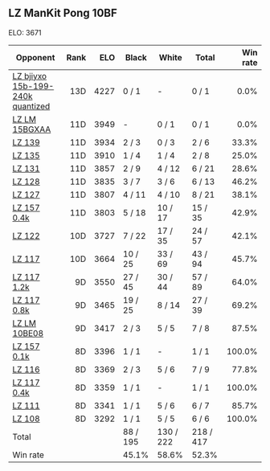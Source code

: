 ## LZ ManKit Pong 10BF ##

ELO: 3671

Opponent | Rank | ELO | Black | White | Total | Win rate
---------|-----:|----:|-------|-------|-------|-------:
[LZ bjiyxo 15b-199-240k quantized](LZ%20bjiyxo%2015b-199-240k%20quantized.md) | 13D | 4227 | 0 / 1 | - | 0 / 1 | 0.0%
[LZ LM 15BGXAA](LZ%20LM%2015BGXAA.md) | 11D | 3949 | - | 0 / 1 | 0 / 1 | 0.0%
[LZ 139](LZ%20139.md) | 11D | 3934 | 2 / 3 | 0 / 3 | 2 / 6 | 33.3%
[LZ 135](LZ%20135.md) | 11D | 3910 | 1 / 4 | 1 / 4 | 2 / 8 | 25.0%
[LZ 131](LZ%20131.md) | 11D | 3857 | 2 / 9 | 4 / 12 | 6 / 21 | 28.6%
[LZ 128](LZ%20128.md) | 11D | 3835 | 3 / 7 | 3 / 6 | 6 / 13 | 46.2%
[LZ 127](LZ%20127.md) | 11D | 3807 | 4 / 11 | 4 / 10 | 8 / 21 | 38.1%
[LZ 157 0.4k](LZ%20157%200.4k.md) | 11D | 3803 | 5 / 18 | 10 / 17 | 15 / 35 | 42.9%
[LZ 122](LZ%20122.md) | 10D | 3727 | 7 / 22 | 17 / 35 | 24 / 57 | 42.1%
[LZ 117](LZ%20117.md) | 10D | 3664 | 10 / 25 | 33 / 69 | 43 / 94 | 45.7%
[LZ 117 1.2k](LZ%20117%201.2k.md) | 9D | 3550 | 27 / 45 | 30 / 44 | 57 / 89 | 64.0%
[LZ 117 0.8k](LZ%20117%200.8k.md) | 9D | 3465 | 19 / 25 | 8 / 14 | 27 / 39 | 69.2%
[LZ LM 10BE08](LZ%20LM%2010BE08.md) | 9D | 3417 | 2 / 3 | 5 / 5 | 7 / 8 | 87.5%
[LZ 157 0.1k](LZ%20157%200.1k.md) | 8D | 3396 | 1 / 1 | - | 1 / 1 | 100.0%
[LZ 116](LZ%20116.md) | 8D | 3369 | 2 / 3 | 5 / 6 | 7 / 9 | 77.8%
[LZ 117 0.4k](LZ%20117%200.4k.md) | 8D | 3359 | 1 / 1 | - | 1 / 1 | 100.0%
[LZ 111](LZ%20111.md) | 8D | 3341 | 1 / 1 | 5 / 6 | 6 / 7 | 85.7%
[LZ 108](LZ%20108.md) | 8D | 3292 | 1 / 1 | 5 / 5 | 6 / 6 | 100.0%
Total | | | 88 / 195 | 130 / 222 | 218 / 417 | 
Win rate| | | 45.1% | 58.6% | 52.3% | 
